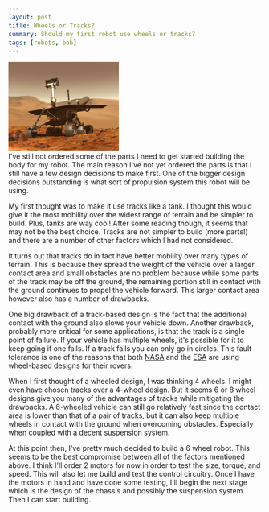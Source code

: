 ```yaml
---
layout: post
title: Wheels or Tracks?
summary: Should my first robot use wheels or tracks?
tags: [robots, bob]
---
```


<div class="floatyimg"><img src="/images/mars-rover.jpg" title="NASA&#39;s Mars Rover" alt="NASA&#39;s Mars Rover" /></div>
I've still not ordered some of the parts I need to get started building the body for my robot.  The main reason I've not yet ordered the parts is that I still have a few design decisions to make first.  One of the bigger design decisions outstanding is what sort of propulsion system this robot will be using.

My first thought was to make it use tracks like a tank.  I thought this would give it the most mobility over the widest range of terrain and be simpler to build.  Plus, tanks are way cool!  After some reading though, it seems that may not be the best choice.  Tracks are not simpler to build (more parts!) and there are a number of other factors which I had not considered.

It turns out that tracks do in fact have better mobility over many types of terrain.  This is because they spread the weight of the vehicle over a larger contact area and small obstacles are no problem because while some parts of the track may be off the ground, the remaining portion still in contact with the ground continues to propel the vehicle forward.  This larger contact area however also has a number of drawbacks.

One big drawback of a track-based design is the fact that the additional contact with the ground also slows your vehicle down.  Another drawback, probably more critical for some applications, is that the track is a single point of failure.  If your vehicle has multiple wheels, it's possible for it to keep going if one fails.  If a track fails you can only go in circles.  This fault-tolerance is one of the reasons that both [NASA](http://marsrover.nasa.gov/home/index.html) and the [ESA](http://www.esa.int/esaMI/Aurora/SEM1NVZKQAD_0.html) are using wheel-based designs for their rovers.

When I first thought of a wheeled design, I was thinking 4 wheels.  I might even have chosen tracks over a 4-wheel design.  But it seems 6 or 8 wheel designs give you many of the advantages of tracks while mitigating the drawbacks.  A 6-wheeled vehicle can still go relatively fast since the contact area is lower than that of a pair of tracks, but it can also keep multiple wheels in contact with the ground when overcoming obstacles.  Especially when coupled with a decent suspension system.

At this point then, I've pretty much decided to build a 6 wheel robot.  This seems to be the best compromise between all of the factors mentioned above.  I think I'll order 2 motors for now in order to test the size, torque, and speed.  This will also let me build and test the control circuitry.  Once I have the motors in hand and have done some testing, I'll begin the next stage which is the design of the chassis and possibly the suspension system.  Then I can start building.
